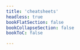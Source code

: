 ```yaml
---
title: 'cheatsheets'
headless: true
bookFlatSection: false
bookCollapseSection: false
bookToC: false

---
```

